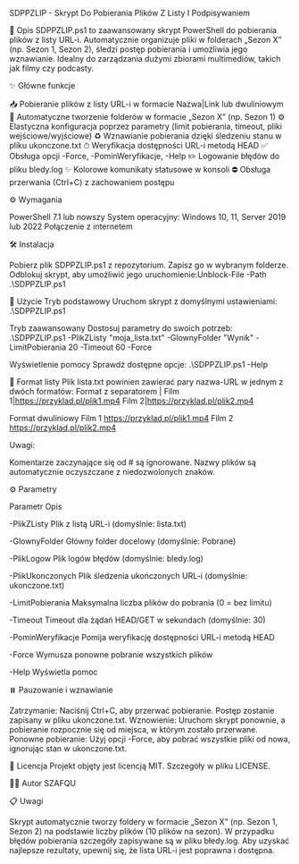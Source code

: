 SDPPZLIP - Skrypt Do Pobierania Plików Z Listy I Podpisywaniem

📝 Opis
SDPPZLIP.ps1 to zaawansowany skrypt PowerShell do pobierania plików z listy URL-i. Automatycznie organizuje pliki w folderach „Sezon X” (np. Sezon 1, Sezon 2), śledzi postęp pobierania i umożliwia jego wznawianie. Idealny do zarządzania dużymi zbiorami multimediów, takich jak filmy czy podcasty.

✨ Główne funkcje

📥 Pobieranie plików z listy URL-i w formacie Nazwa|Link lub dwuliniowym
📁 Automatyczne tworzenie folderów w formacie „Sezon X” (np. Sezon 1)
⚙️ Elastyczna konfiguracja poprzez parametry (limit pobierania, timeout, pliki wejściowe/wyjściowe)
♻️ Wznawianie pobierania dzięki śledzeniu stanu w pliku ukonczone.txt
⏱ Weryfikacja dostępności URL-i metodą HEAD
✅ Obsługa opcji -Force, -PominWeryfikacje, -Help
✏️ Logowanie błędów do pliku bledy.log
✨ Kolorowe komunikaty statusowe w konsoli
⛔ Obsługa przerwania (Ctrl+C) z zachowaniem postępu


⚙️ Wymagania

PowerShell 7.1 lub nowszy
System operacyjny: Windows 10, 11, Server 2019 lub 2022
Połączenie z internetem


🛠 Instalacja

Pobierz plik SDPPZLIP.ps1 z repozytorium.
Zapisz go w wybranym folderze.
Odblokuj skrypt, aby umożliwić jego uruchomienie:Unblock-File -Path .\SDPPZLIP.ps1




🚀 Użycie
Tryb podstawowy
Uruchom skrypt z domyślnymi ustawieniami:
.\SDPPZLIP.ps1

Tryb zaawansowany
Dostosuj parametry do swoich potrzeb:
.\SDPPZLIP.ps1 -PlikZListy "moja_lista.txt" -GlownyFolder "Wynik" -LimitPobierania 20 -Timeout 60 -Force

Wyświetlenie pomocy
Sprawdź dostępne opcje:
.\SDPPZLIP.ps1 -Help


📌 Format listy
Plik lista.txt powinien zawierać pary nazwa-URL w jednym z dwóch formatów:
Format z separatorem |
Film 1|https://przyklad.pl/plik1.mp4
Film 2|https://przyklad.pl/plik2.mp4

Format dwuliniowy
Film 1
https://przyklad.pl/plik1.mp4
Film 2
https://przyklad.pl/plik2.mp4

Uwagi:

Komentarze zaczynające się od # są ignorowane.
Nazwy plików są automatycznie oczyszczane z niedozwolonych znaków.


⚙️ Parametry



Parametr
Opis


-PlikZListy
Plik z listą URL-i (domyślnie: lista.txt)

-GlownyFolder
Główny folder docelowy (domyślnie: Pobrane)

-PlikLogow
Plik logów błędów (domyślnie: bledy.log)

-PlikUkonczonych
Plik śledzenia ukończonych URL-i (domyślnie: ukonczone.txt)

-LimitPobierania
Maksymalna liczba plików do pobrania (0 = bez limitu)

-Timeout
Timeout dla żądań HEAD/GET w sekundach (domyślnie: 30)

-PominWeryfikacje
Pomija weryfikację dostępności URL-i metodą HEAD

-Force
Wymusza ponowne pobranie wszystkich plików

-Help
Wyświetla pomoc



⏸️ Pauzowanie i wznawianie

Zatrzymanie: Naciśnij Ctrl+C, aby przerwać pobieranie. Postęp zostanie zapisany w pliku ukonczone.txt.
Wznowienie: Uruchom skrypt ponownie, a pobieranie rozpocznie się od miejsca, w którym zostało przerwane.
Ponowne pobieranie: Użyj opcji -Force, aby pobrać wszystkie pliki od nowa, ignorując stan w ukonczone.txt.


📄 Licencja
Projekt objęty jest licencją MIT. Szczegóły w pliku LICENSE.

👨‍💻 Autor
SZAFQU

📋 Uwagi

Skrypt automatycznie tworzy foldery w formacie „Sezon X” (np. Sezon 1, Sezon 2) na podstawie liczby plików (10 plików na sezon).
W przypadku błędów pobierania szczegóły zapisywane są w pliku błedy.log.
Aby uzyskać najlepsze rezultaty, upewnij się, że lista URL-i jest poprawna i dostępna.

